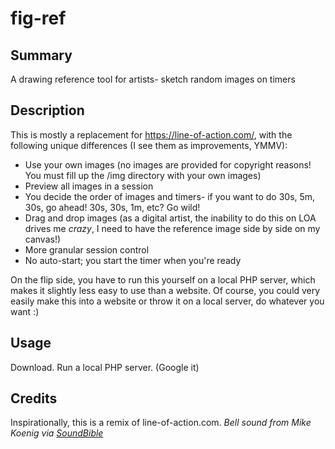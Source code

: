 # fig-ref
## Summary
A drawing reference tool for artists- sketch random images on timers

## Description
This is mostly a replacement for https://line-of-action.com/, with the following unique differences (I see them as improvements, YMMV):
* Use your own images (no images are provided for copyright reasons!  You must fill up the /img directory with your own images)
* Preview all images in a session
* You decide the order of images and timers- if you want to do 30s, 5m, 30s, go ahead! 30s, 30s, 1m, etc? Go wild! 
* Drag and drop images (as a digital artist, the inability to do this on LOA drives me *crazy*, I need to have the reference image side by side on my canvas!)
* More granular session control
* No auto-start; you start the timer when you're ready

On the flip side, you have to run this yourself on a local PHP server, which makes it slightly less easy to use than a website. Of course, you could very easily make this into a website or throw it on a local server, do whatever you want :) 

## Usage
Download. Run a local PHP server. (Google it) 

## Credits
Inspirationally, this is a remix of line-of-action.com.
*Bell sound from Mike Koenig via [SoundBible](https://soundbible.com/1746-Ship-Bell.html)*
